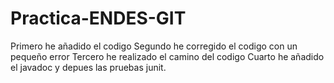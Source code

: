 # Practica-ENDES-GIT
Primero he añadido el codigo
Segundo he corregido el codigo con un pequeño error
Tercero he realizado el camino del codigo 
Cuarto he añadido el javadoc y depues las pruebas junit.
